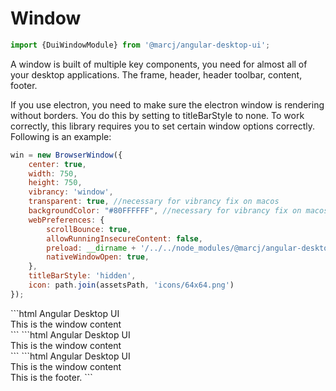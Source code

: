 <h1>Window</h1>

```typescript
import {DuiWindowModule} from '@marcj/angular-desktop-ui';
```


<p>
    A window is built of multiple key components, you need for almost all of your desktop applications. The frame,
    header, header toolbar, content, footer.
</p>

<p>
    If you use electron, you need to make sure the electron window is rendering without borders. You do this by setting to titleBarStyle to none.
    To work correctly, this library requires you to set certain window options correctly. Following is an example:
</p>

```javascript
win = new BrowserWindow({
    center: true,
    width: 750,
    height: 750,
    vibrancy: 'window',
    transparent: true, //necessary for vibrancy fix on macos
    backgroundColor: "#80FFFFFF", //necessary for vibrancy fix on macos
    webPreferences: {
        scrollBounce: true,
        allowRunningInsecureContent: false,
        preload: __dirname + '/../../node_modules/@marcj/angular-desktop-ui/preload.js',
        nativeWindowOpen: true,
    },
    titleBarStyle: 'hidden',
    icon: path.join(assetsPath, 'icons/64x64.png')
});
```

<dui-code-frame height="150">
```html
    <dui-window>
        <dui-window-header>
            Angular Desktop UI
        </dui-window-header>
        <dui-window-content>
            <div>
                This is the window content
            </div>
        </dui-window-content>
    </dui-window>
```
</dui-code-frame>


<dui-code-frame height="150">
```html
    <dui-window>
        <dui-window-header>
            Angular Desktop UI
            <dui-window-toolbar>
                <dui-button-group>
                    <dui-button textured icon="envelop"></dui-button>
                </dui-button-group>
                <dui-input textured icon="search" placeholder="Search" round clearer style="margin-left: auto;"></dui-input>
            </dui-window-toolbar>
        </dui-window-header>
        <dui-window-content>
            <div>
                This is the window content
            </div>
        </dui-window-content>
    </dui-window>
```
</dui-code-frame>


<dui-code-frame height="150">
```html
    <dui-window>
        <dui-window-header>
            Angular Desktop UI
            <dui-window-toolbar>
                <dui-button-group>
                    <dui-button textured icon="envelop"></dui-button>
                </dui-button-group>
                <dui-input textured icon="search" placeholder="Search" round clearer style="margin-left: auto;"></dui-input>
            </dui-window-toolbar>
        </dui-window-header>
        <dui-window-content>
            <div>
                This is the window content
            </div>
        </dui-window-content>
        <dui-window-footer>
            This is the footer.
        </dui-window-footer>
    </dui-window>
```
</dui-code-frame>

<api-doc module="components/window/window.component" component="WindowComponent"></api-doc>

<api-doc module="components/window/window-content.component" component="WindowContentComponent"></api-doc>

<api-doc module="components/window/window-header.component" component="WindowHeaderComponent"></api-doc>

<api-doc module="components/window/window-header.component" component="WindowToolbarComponent"></api-doc>

<api-doc module="components/window/window-sidebar.component" component="WindowSidebarComponent"></api-doc>

<api-doc module="components/window/window-footer.component" component="WindowFooterComponent"></api-doc>
